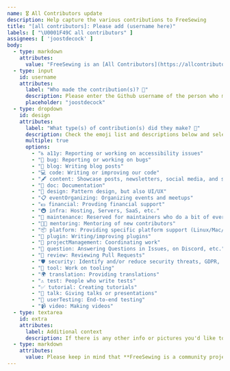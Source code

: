 ```yaml
---
name: 🎖️ All Contributors update
description: Help capture the various contributions to FreeSewing
title: "[all contributors]: Please add (username here)"
labels: [ "\U0001F49C all contributors" ]
assignees: [ 'joostdecock' ]
body:
  - type: markdown
    attributes:
      value: "FreeSewing is an [All Contributors](https://allcontributors.org/) project. Anybody can nominate someone to be added to our contributors list. Fill in the form below to do so :point_down:"
  - type: input
    id: username
    attributes:
      label: "Who made the contribution(s)? 🤔"
      description: Please enter the Github username of the person who made the contribution(s)
      placeholder: "joostdecock"
  - type: dropdown
    id: design
    attributes:
      label: "What type(s) of contribution(s) did they make? 🧐"
      description: Check the emoji list and descriptions below and select whatever is appropriate
      multiple: true
      options:
        - "♿️ a11y: Reporting or working on accessibility issues"
        - "🐛 bug: Reporting or working on bugs"
        - "📝 blog: Writing blog posts"
        - "💻 code: Writing or improving our code"
        - "🖋 content: Showcase posts, newsletters, social media, and so on (not documentation or blog)"
        - "📖 doc: Documentation"
        - "🎨 design: Pattern design, but also UI/UX"
        - "📋 eventOrganizing: Organizing events and meetups"
        - "💵 financial: Provding financial support"
        - "🚇 infra: Hosting, Servers, SaaS, etc."
        - "🚧 maintenance: Reserved for maintainers who do a bit of everything"
        - "🧑‍🏫 mentoring: Mentoring of new contributors"
        - "📦 platform: Providing specific platform support (Linux/Mac/Windows)"
        - "🔌 plugin: Writing/improving plugins"
        - "📆 projectManagement: Coordinating work"
        - "💬 question: Answering Questions in Issues, on Discord, etc."
        - "👀 review: Reviewing Pull Requests"
        - "🛡️ security: Identify and/or reduce security threats, GDPR, Privacy, etc"
        - "🔧 tool: Work on tooling"
        - "🌍 translation: Providing translations"
        - "⚠️ test: People who write tests"
        - "✅ tutorial: Creating tutorials"
        - "📢 talk: Giving talks or presentations"
        - "📓 userTesting: End-to-end testing"
        - "📹 video: Making videos"
  - type: textarea
    id: extra
    attributes:
      label: Additional context
      description: If there is any other info or pictures you'd like to add you can do so here
  - type: markdown
    attributes:
      value: Please keep in mind that **FreeSewing is a community project** that depends on **[your support](https://freesewing.org/community/join/)**.
---
```

